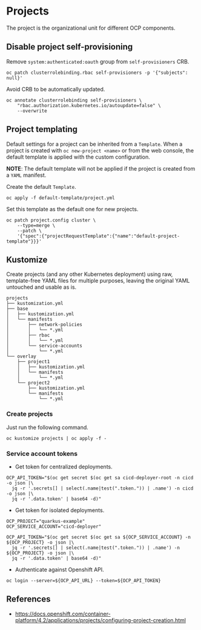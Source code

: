 # Projects

The project is the organizational unit for different OCP components.

## Disable project self-provisioning

Remove `system:authenticated:oauth` group from `self-provisioners` CRB.

```
oc patch clusterrolebinding.rbac self-provisioners -p '{"subjects": null}'
```

Avoid CRB to be automatically updated.

```
oc annotate clusterrolebinding self-provisioners \
    "rbac.authorization.kubernetes.io/autoupdate=false" \
    --overwrite
```

## Project templating

Default settings for a project can be inherited from a `Template`. When a project is created with `oc new-project <name>` or from the web console, the default template is applied with the custom configuration.

**NOTE**: The default template will not be applied if the project is created from a `YAML` manifest.

Create the default `Template`.

```
oc apply -f default-template/project.yml
```

Set this template as the default one for new projects.

```
oc patch project.config cluster \
    --type=merge \
    --patch \
    '{"spec":{"projectRequestTemplate":{"name":"default-project-template"}}}'
```

## Kustomize

Create projects (and any other Kubernetes deployment) using raw, template-free YAML files for multiple purposes, leaving the original YAML untouched and usable as is.

```
projects
├── kustomization.yml
├── base
│   ├── kustomization.yml
│   └── manifests
│       ├── network-policies
│       │   └── *.yml
│       ├── rbac
│       │   └── *.yml
│       └── service-accounts
│           └── *.yml
└── overlay
    ├── project1
    │   ├── kustomization.yml
    │   └── manifests
    │       └── *.yml
    └── project2
        ├── kustomization.yml
        └── manifests
            └── *.yml
```

### Create projects

Just run the following command.

```
oc kustomize projects | oc apply -f -
```

### Service account tokens

- Get token for centralized deployments.

```
OCP_API_TOKEN="$(oc get secret $(oc get sa cicd-deployer-root -n cicd -o json |\
  jq -r '.secrets[] | select(.name|test(".token.")) | .name') -n cicd -o json |\
  jq -r '.data.token' | base64 -d)"
```

- Get token for isolated deployments.

```
OCP_PROJECT="quarkus-example"
OCP_SERVICE_ACCOUNT="cicd-deployer"

OCP_API_TOKEN="$(oc get secret $(oc get sa ${OCP_SERVICE_ACCOUNT} -n ${OCP_PROJECT} -o json |\
  jq -r '.secrets[] | select(.name|test(".token.")) | .name') -n ${OCP_PROJECT} -o json |\
  jq -r '.data.token' | base64 -d)"
```

- Authenticate against Openshift API.

```
oc login --server=${OCP_API_URL} --token=${OCP_API_TOKEN}
```

## References

- https://docs.openshift.com/container-platform/4.2/applications/projects/configuring-project-creation.html
